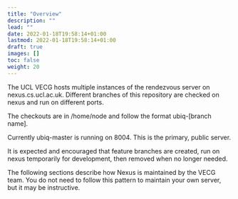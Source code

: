 ```yaml
---
title: "Overview"
description: ""
lead: ""
date: 2022-01-18T19:58:14+01:00
lastmod: 2022-01-18T19:58:14+01:00
draft: true
images: []
toc: false
weight: 20
---
```


The UCL VECG hosts multiple instances of the rendezvous server on nexus.cs.ucl.ac.uk. Different branches of this repository are checked on nexus and run on different ports.

The checkouts are in /home/node and follow the format ubiq-[branch name].

Currently ubiq-master is running on 8004. This is the primary, public server.

It is expected and encouraged that feature branches are created, run on nexus temporarily for development, then removed when no longer needed.

The following sections describe how Nexus is maintained by the VECG team. You do not need to follow this pattern to maintain your own server, but it may be instructive.

